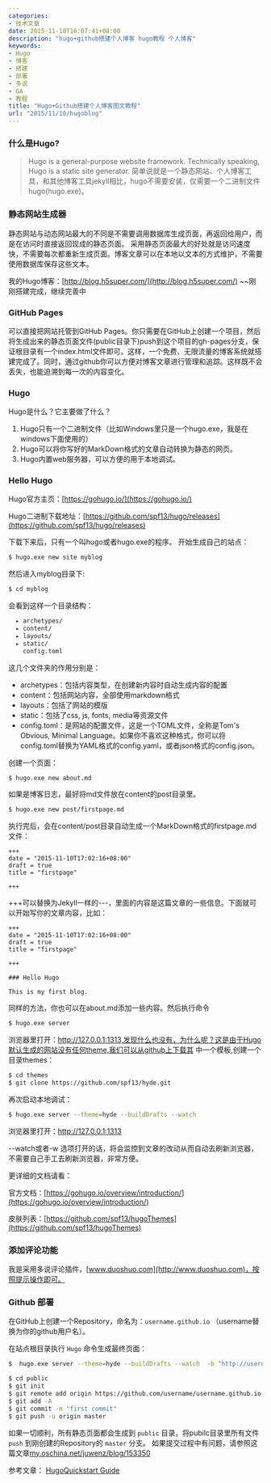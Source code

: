 ```yaml
---
categories:
- 技术文章
date: 2015-11-10T16:07:41+08:00
description: "hugo+github搭建个人博客 hugo教程 个人博客"
keywords:
- Hugo
- 博客
- 搭建
- 部署
- 多说
- GA
- 教程
title: "Hugo+Github搭建个人博客图文教程"
url: "2015/11/10/hugoblog"
---
```

### 什么是Hugo?

> Hugo is a general-purpose website framework. Technically speaking, Hugo is a static site generator. 
简单说就是一个静态网站、个人博客工具，和其他博客工具jekyll相比，hugo不需要安装，仅需要一个二进制文件hugo(hugo.exe)。

<!--more-->

### 静态网站生成器
静态网站与动态网站最大的不同是不需要调用数据库生成页面，再返回给用户，而是在访问时直接返回现成的静态页面。
采用静态页面最大的好处就是访问速度快，不需要每次都重新生成页面。博客文章可以在本地以文本的方式维护，不需要使用数据库保存这些文本。

我的Hugo博客：[http://blog.h5super.com/](http://blog.h5super.com/)  ~~刚刚搭建完成，继续完善中

### GitHub Pages

可以直接把网站托管到GitHub Pages。你只需要在GitHub上创建一个项目，然后将生成出来的静态页面文件(public目录下)push到这个项目的gh-pages分支，保证根目录有一个index.html文件即可。这样，一个免费、无限流量的博客系统就搭建完成了。同时，通过github你可以方便对博客文章进行管理和追踪。这样既不会丢失，也能追溯到每一次的内容变化。

### Hugo

Hugo是什么？它主要做了什么？

 1. Hugo只有一个二进制文件（比如Windows里只是一个hugo.exe，我是在windows下面使用的）
 1. Hugo可以将你写好的MarkDown格式的文章自动转换为静态的网页。
 1. Hugo内置web服务器，可以方便的用于本地调试。

### Hello Hugo

Hugo官方主页：[https://gohugo.io/](https://gohugo.io/)

Hugo二进制下载地址：[https://github.com/spf13/hugo/releases](https://github.com/spf13/hugo/releases)

下载下来后，只有一个叫hugo或者hugo.exe的程序。
开始生成自己的站点：

```bash
$ hugo.exe new site myblog
```

然后进入myblog目录下:
```bash
$ cd myblog
```

会看到这样一个目录结构：

```bash
  ▸ archetypes/
  ▸ content/
  ▸ layouts/
  ▸ static/
    config.toml
```

这几个文件夹的作用分别是：

- archetypes：包括内容类型，在创建新内容时自动生成内容的配置
- content：包括网站内容，全部使用markdown格式
- layouts：包括了网站的模版
- static：包括了css, js, fonts, media等资源文件
- config.toml：是网站的配置文件，这是一个TOML文件，全称是Tom's Obvious, Minimal Language。如果你不喜欢这种格式，你可以将config.toml替换为YAML格式的config.yaml，或者json格式的config.json。

创建一个页面：

```bash
$ hugo.exe new about.md
```

如果是博客日志，最好将md文件放在content的post目录里。

```bash
$ hugo.exe new post/firstpage.md
```

执行完后，会在content/post目录自动生成一个MarkDown格式的firstpage.md文件：

```
+++
date = "2015-11-10T17:02:16+08:00"
draft = true
title = "firstpage"

+++
```

+++可以替换为Jekyll一样的\-\-\-，里面的内容是这篇文章的一些信息。下面就可以开始写你的文章内容，比如：

```
+++
date = "2015-11-10T17:02:16+08:00"
draft = true
title = "firstpage"

+++

### Hello Hugo

This is my first blog.

```

同样的方法，你也可以在about.md添加一些内容。然后执行命令
```bash
$ hugo.exe server
```
浏览器里打开：http://127.0.0.1:1313,发现什么也没有，为什么呢？这是由于Hugo默认生成的网站没有任何theme,我们可以从github上下载其
中一个模板,创建一个目录themes：
```bash
$ cd themes
$ git clone https://github.com/spf13/hyde.git
```

再次启动本地调试：

```bash
$ hugo.exe server --theme=hyde --buildDrafts --watch
```

浏览器里打开：http://127.0.0.1:1313

--watch或者-w 选项打开的话，将会监控到文章的改动从而自动去刷新浏览器，不需要自己手工去刷新浏览器，非常方便。

更详细的文档请看：

官方文档：[https://gohugo.io/overview/introduction/](https://gohugo.io/overview/introduction/)

皮肤列表：[https://github.com/spf13/hugoThemes](https://github.com/spf13/hugoThemes)

### 添加评论功能
我是采用多说评论插件，[www.duoshuo.com](http://www.duoshuo.com)，按照提示操作即可。

### Github 部署
在GitHub上创建一个Repository，命名为：`username.github.io` （username替换为你的github用户名）。

在站点根目录执行 `Hugo` 命令生成最终页面：

```bash
$  hugo.exe server --theme=hyde --buildDrafts --watch  -b "http://username.github.io" --appendPort=false
```
```bash
$ cd public
$ git init
$ git remote add origin https://github.com/username/username.github.io.git
$ git add -A
$ git commit -m "first commit"
$ git push -u origin master
```
如果一切顺利，所有静态页面都会生成到 `public` 目录，将pubilc目录里所有文件 `push` 到刚创建的Repository的 `master` 分支。
如果提交过程中有问题，请参照这篇文章[my.oschina.net/juwenz/blog/153350](http://my.oschina.net/juwenz/blog/153350)

参考文章：
  [HugoQuickstart Guide](https://gohugo.io/overview/quickstart/)